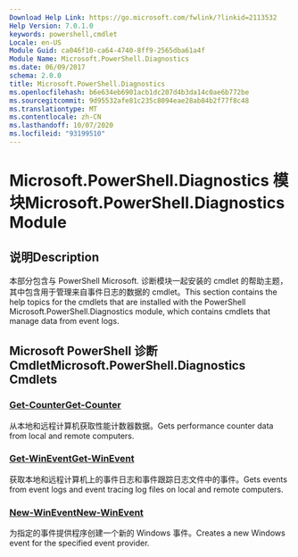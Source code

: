 ```yaml
---
Download Help Link: https://go.microsoft.com/fwlink/?linkid=2113532
Help Version: 7.0.1.0
keywords: powershell,cmdlet
Locale: en-US
Module Guid: ca046f10-ca64-4740-8ff9-2565dba61a4f
Module Name: Microsoft.PowerShell.Diagnostics
ms.date: 06/09/2017
schema: 2.0.0
title: Microsoft.PowerShell.Diagnostics
ms.openlocfilehash: b6e634eb6901acb1dc207d4b3da14c0ae6b772be
ms.sourcegitcommit: 9d95532afe81c235c8094eae28ab84b2f77f8c48
ms.translationtype: MT
ms.contentlocale: zh-CN
ms.lasthandoff: 10/07/2020
ms.locfileid: "93199510"
---
```

# <span data-ttu-id="64b57-103">Microsoft.PowerShell.Diagnostics 模块</span><span class="sxs-lookup"><span data-stu-id="64b57-103">Microsoft.PowerShell.Diagnostics Module</span></span>

## <span data-ttu-id="64b57-104">说明</span><span class="sxs-lookup"><span data-stu-id="64b57-104">Description</span></span>

<span data-ttu-id="64b57-105">本部分包含与 PowerShell Microsoft. 诊断模块一起安装的 cmdlet 的帮助主题，其中包含用于管理来自事件日志的数据的 cmdlet。</span><span class="sxs-lookup"><span data-stu-id="64b57-105">This section contains the help topics for the cmdlets that are installed with the PowerShell Microsoft.PowerShell.Diagnostics module, which contains cmdlets that manage data from event logs.</span></span>

## <span data-ttu-id="64b57-106">Microsoft PowerShell 诊断 Cmdlet</span><span class="sxs-lookup"><span data-stu-id="64b57-106">Microsoft.PowerShell.Diagnostics Cmdlets</span></span>

### [<span data-ttu-id="64b57-107">Get-Counter</span><span class="sxs-lookup"><span data-stu-id="64b57-107">Get-Counter</span></span>](Get-Counter.md)
<span data-ttu-id="64b57-108">从本地和远程计算机获取性能计数器数据。</span><span class="sxs-lookup"><span data-stu-id="64b57-108">Gets performance counter data from local and remote computers.</span></span>

### [<span data-ttu-id="64b57-109">Get-WinEvent</span><span class="sxs-lookup"><span data-stu-id="64b57-109">Get-WinEvent</span></span>](Get-WinEvent.md)
<span data-ttu-id="64b57-110">获取本地和远程计算机上的事件日志和事件跟踪日志文件中的事件。</span><span class="sxs-lookup"><span data-stu-id="64b57-110">Gets events from event logs and event tracing log files on local and remote computers.</span></span>

### [<span data-ttu-id="64b57-111">New-WinEvent</span><span class="sxs-lookup"><span data-stu-id="64b57-111">New-WinEvent</span></span>](New-WinEvent.md)
<span data-ttu-id="64b57-112">为指定的事件提供程序创建一个新的 Windows 事件。</span><span class="sxs-lookup"><span data-stu-id="64b57-112">Creates a new Windows event for the specified event provider.</span></span>

